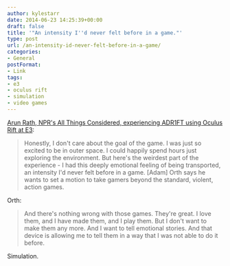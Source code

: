 ```yaml
---
author: kylestarr
date: 2014-06-23 14:25:39+00:00
draft: false
title: '"An intensity I''d never felt before in a game."'
type: post
url: /an-intensity-id-never-felt-before-in-a-game/
categories:
- General
postFormat:
- Link
tags:
- e3
- oculus rift
- simulation
- video games
---
```


[Arun Rath, NPR's All Things Considered, experiencing ADR1FT using Oculus Rift at E3](http://www.npr.org/2014/06/22/324616816/diversity-in-video-games-naughty-bits-in-indian-cinema-and-a-dispatch-from-gitmo):


<blockquote>Honestly, I don't care about the goal of the game. I was just so excited to be in outer space. I could happily spend hours just exploring the environment. But here's the weirdest part of the experience - I had this deeply emotional feeling of being transported, an intensity I'd never felt before in a game. [Adam] Orth says he wants to set a motion to take gamers beyond the standard, violent, action games.</blockquote>


Orth:


<blockquote>And there's nothing wrong with those games. They're great. I love them, and I have made them, and I play them. But I don't want to make them any more. And I want to tell emotional stories. And that device is allowing me to tell them in a way that I was not able to do it before.</blockquote>


Simulation.
